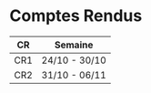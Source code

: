 # Comptes Rendus


| CR | Semaine |
|-----|-----------|
|CR1 |  24/10 - 30/10|
|CR2 |  31/10 - 06/11|
